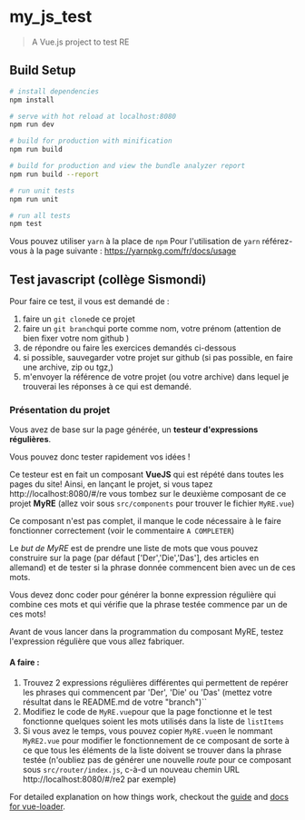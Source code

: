 # my_js_test

> A Vue.js project to test RE

## Build Setup

``` bash
# install dependencies
npm install

# serve with hot reload at localhost:8080
npm run dev

# build for production with minification
npm run build

# build for production and view the bundle analyzer report
npm run build --report

# run unit tests
npm run unit

# run all tests
npm test
```
Vous pouvez utiliser ```yarn``` à la place de ```npm```
Pour l'utilisation de ```yarn``` référez-vous à la page suivante : https://yarnpkg.com/fr/docs/usage

## Test javascript (collège Sismondi)

Pour faire ce test, il vous est demandé de :

 1. faire un ```git clone```de ce projet
 2. faire un ```git branch```qui porte comme nom, votre prénom (attention de bien fixer votre nom github )
 3. de répondre ou faire les exercices demandés ci-dessous
 4. si possible, sauvegarder votre projet sur github (si pas possible, en faire une archive, zip ou tgz,)
 5. m'envoyer la référence de votre projet (ou votre archive) dans lequel je trouverai les réponses à ce qui est demandé.

### Présentation du projet

Vous avez de base sur la page générée, un **testeur d'expressions régulières**.

Vous pouvez donc tester rapidement vos idées !

Ce testeur est en fait un composant **VueJS** qui est répété dans toutes les pages du site!
Ainsi, en lançant le projet, si vous tapez http://localhost:8080/#/re vous tombez sur le deuxième composant de ce projet **MyRE** (allez voir sous ```src/components``` pour trouver le fichier ```MyRE.vue```)

Ce composant n'est pas complet, il manque le code nécessaire à le faire fonctionner correctement (voir le commentaire ```A COMPLETER```)

Le *but de MyRE* est de prendre une liste de mots que vous pouvez construire sur la page (par défaut ['Der','Die','Das'], des articles en allemand) et de tester si la phrase donnée commencent bien avec un de ces mots.

Vous devez donc coder pour générer la bonne expression régulière qui combine ces mots et qui vérifie que la phrase testée commence par un de ces mots!

Avant de vous lancer dans la programmation du composant MyRE, testez l'expression régulière que vous allez fabriquer.

#### A faire :

 1. Trouvez 2 expressions régulières différentes qui permettent de repérer les phrases qui commencent par 'Der', 'Die' ou 'Das' (mettez votre résultat dans le README.md de votre "branch")``
 2. Modifiez le code de ```MyRE.vue```pour que la page fonctionne et le test fonctionne quelques soient les mots utilisés dans la liste de ```listItems```
 3. Si vous avez le temps, vous pouvez copier ```MyRE.vue```en le nommant ```MyRE2.vue``` pour modifier le fonctionnement de ce composant de sorte à ce que tous les éléments de la liste doivent se trouver dans la phrase testée (n'oubliez pas de générer une nouvelle *route* pour ce composant sous ```src/router/index.js```, c-à-d un nouveau chemin URL http://localhost:8080/#/re2 par exemple)


For detailed explanation on how things work, checkout the [guide](http://vuejs-templates.github.io/webpack/) and [docs for vue-loader](http://vuejs.github.io/vue-loader).
